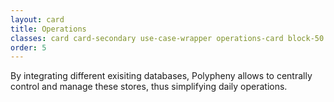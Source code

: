 ```yaml
---
layout: card
title: Operations
classes: card card-secondary use-case-wrapper operations-card block-50
order: 5
---
```


By integrating different exisiting databases, Polypheny allows to centrally control and manage these stores, thus simplifying daily operations.

